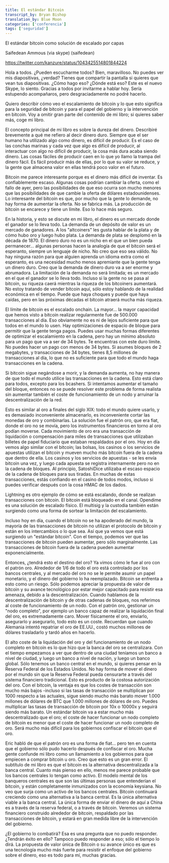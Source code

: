 ```yaml
---
title: El estándar Bitcoin 
transcript_by: Bryan Bishop
translation_by: Blue Moon
categories: ['conferencia']
tags: ['seguridad']
---
```


El estándar bitcoin como solución de escalado por capas

Saifedean Ammous (via skype) (saifedean)

<https://twitter.com/kanzure/status/1043425514801844224>

Hola a todos. ¿Pueden escucharme todos? Bien, maravilloso. No puedes ver mis diapositivas, ¿verdad? Tienes que compartir la pantalla si quieres que vean tus diapositivas. ¿Cómo hago eso? ¿Dónde está eso?  Este es el nuevo Skype, lo siento. Gracias a todos por invitarme a hablar hoy. Sería estupendo acompañaros, pero desgraciadamente no podré hacerlo.

Quiero describir cómo veo el escalamiento de bitcoin y lo que esto significa para la seguridad de bitcoin y para el papel del gobierno y la intervención en bitcoin. Voy a omitir gran parte del contenido de mi libro; si quieres saber más, coge mi libro.

El concepto principal de mi libro es sobre la dureza del dinero. Describiré brevemente a qué me refiero al decir dinero duro. Siempre que el ser humano ha utilizado algo como dinero, es difícil de producir. Es el caso de las conchas marinas y cada vez que algo es difícil de producir, al interactuar con algo no difícil de producir, la cosa más dura acaba siendo dinero. Las cosas fáciles de producir caen en lo que yo llamo la trampa del dinero fácil. Es fácil producir más de ellas, por lo que su valor se reduce, y la gente que almacena valor en ellas tendrá poco valor en el futuro.

Bitcoin me parece interesante porque es el dinero más difícil de inventar. Es confiablemente escaso. Algunas cosas podrían cambiar la oferta, como el fallo de ayer, pero las posibilidades de que eso ocurra son mucho menores que las posibilidades de que cambie la oferta de dólares estadounidenses. Lo interesante del bitcoin es que, por mucho que la gente lo demande, no hay forma de aumentar la oferta. No se fabrica más. La producción de bitcoin se encarece y tiene un límite. Eso lo hace más seguro.

En la historia, y esto se discute en mi libro, el dinero es un mercado donde el ganador se lo lleva todo. La demanda de un depósito de valor es un mercado de ganadores. A los "altcoiners" les gusta hablar de la plata y de cómo hubo oro y luego hubo plata. La demanda de plata se desplomó en la década de 1870. El dinero duro no es un nicho en el que un bien pueda permanecer... algunas personas hacen la analogía de que el bitcoin será el esperanto, siempre un lenguaje de nicho. No creo que eso sea válido. No hay ninguna razón para que alguien aprenda un idioma extra como el esperanto, es una necesidad mucho menos apremiante que la gente tenga un dinero duro. Creo que la demanda de dinero duro va a ser enorme y abrumadora. La limitación de la demanda no será limitada; es un mercado en el que el ganador se lo lleva todo. Incluso si la gente no se pasa al bitcoin, su riqueza caerá mientras la riqueza de los bitcoiners aumentará. No estoy tratando de vender bitcoin aquí, sólo estoy hablando de la realidad económica en el tiempo. Puede que haya choques y puede que haya caídas, pero en las próximas décadas el bitcoin atraerá mucha más riqueza.

El límite de bitcoin es el escalado onchain. La mayor... la mayor capacidad que hemos visto a bitcoin realizar regularmente fue de 500.000 transacciones al día. Eso obviamente no es ni de lejos suficiente para que todos en el mundo lo usen. Hay optimizaciones de espacio de bloque para permitir que la gente tenga pagos. Puedes usar muchas formas diferentes de optimizar el escalamiento en la cadena, pero hay un mínimo absoluto para un pago que va a ser de 34 bytes. Te encuentras con este duro límite. No puedes hacer un pago con menos de 34 bytes. Si asumes bloques de 2 megabytes, y transacciones de 34 bytes, tienes 8,5 millones de transacciones al día, lo que no es suficiente para que todo el mundo haga transacciones en la cadena.

Si bitcoin sigue negándose a morir, y la demanda aumenta, no hay manera de que todo el mundo utilice las transacciones en la cadena. Esto está claro para todos, excepto para los bcashers. Si intentamos aumentar el tamaño del bloque, entonces no se puede resolver este problema de forma realista sin aumentar también el coste de funcionamiento de un nodo y arruinar la descentralización de la red.

Esto es similar al oro a finales del siglo XIX: todo el mundo quiere usarlo, y es demasiado inconveniente almacenarlo, es inconveniente cortar las monedas de oro y combinarlas. La solución fue el patrón oro, que era fiat, donde el oro no se movía, pero los instrumentos financieros en torno al oro podían moverse. Cada movimiento de oro era una transacción de liquidación o compensación para miles de transacciones que utilizaban billetes de papel fiduciario que estaban respaldados por el oro. Hoy en día vemos algo similar con el bitcoin; las bolsas, los casinos o los servicios de apuestas utilizan el bitcoin y mueven mucho más bitcoin fuera de la cadena que dentro de ella. Los casinos y los servicios de apuestas - se les envía bitcoin una vez, y luego cada apuesta se registra internamente pero no en la cadena de bloques. Al principio, SatoshiDice utilizaba el escaso espacio de la cadena de bloques para sus tiradas. En muchas de estas transacciones, estás confiando en el casino de todos modos, incluso si puedes verificar después con la cosa HMAC de los dados.

Lightning es otro ejemplo de cómo se está escalando, donde se realizan transacciones con bitcoin. El bitcoin está bloqueado en el canal. Opendime es una solución de escalado físico. El multisig y la custodia también están surgiendo como una forma de sortear la limitación del escalamiento.

Incluso hoy en día, cuando el bitcoin no se ha apoderado del mundo, la mayoría de las transacciones de bitcoin no utilizan el protocolo de bitcoin y están en los intercambios o lo que sea. Así que ya vemos que está surgiendo un "estándar bitcoin". Con el tiempo, podemos ver que las transacciones de bitcoin pueden aumentar, pero sólo marginalmente. Las transacciones de bitcoin fuera de la cadena pueden aumentar exponencialmente.

Entonces, ¿tendrá esto el destino del oro? Ya vimos cómo le fue al oro con el patrón oro. Alrededor de 1/6 de todo el oro está controlado por los bancos centrales, y al mercado del oro no se le permite asumir un papel monetario, y el dinero del gobierno lo ha reemplazado. Bitcoin se enfrenta a esto como un riesgo. Sólo podemos apreciar la propuesta de valor de bitcoin y su avance tecnológico por estar mejor capacitado para resistir esa amenaza, debido a la descentralización. Cuando hablamos de la descentralización de bitcoin y de otras cadenas de bloques, nos referimos al coste de funcionamiento de un nodo. Con el patrón oro, gestionar un "nodo completo", por ejemplo un banco capaz de realizar la liquidación final del oro, es extremadamente caro. Mover físicamente el oro, enviarlo, asegurarlo y asegurarlo, todo esto es un coste. Recuerdan que cuando Alemania intentó repatriar el oro de EE.UU., costó muchos millones de dólares trasladarlo y tardó años en hacerlo.

El alto coste de la liquidación del oro y del funcionamiento de un nodo completo en bitcoin es lo que hizo que la banca del oro se centralizara. Con el tiempo empezamos a ver que dentro de una ciudad teníamos un banco a nivel de ciudad, y luego un banco a nivel de nación, y luego un banco global. Sólo tenemos un banco central en el mundo, si quieres pensar en la Reserva Federal de los Estados Unidos. No hay forma de mover el dinero por el mundo sin que la Reserva Federal pueda censurarte a través del sistema financiero tradicional. Esto es producto de la costosa autorización del oro. Con el bitcoin, la ventaja es que los costes de transacción son mucho más bajos -incluso si las tasas de transacción se multiplican por 1000 respecto a las actuales, sigue siendo mucho más barato mover 1.000 millones de dólares de BTC que 1.000 millones de dólares de oro. Puedes multiplicar las tasas de transacción de bitcoin por 10x o 10000x y seguirá siendo más barato. Un estándar bitcoin va a estar mucho más descentralizado que el oro; el coste de hacer funcionar un nodo completo de bitcoin es menor que el coste de hacer funcionar un nodo completo de oro. Será mucho más difícil para los gobiernos confiscar el bitcoin que el oro.

Eric habló de que el patrón oro es una forma de fiat... pero ten en cuenta que el gobierno sólo pudo hacerlo después de confiscar el oro. Mucha gente confunde mi libro como un llamamiento a los gobiernos para que empiecen a comprar bitcoin u oro. Creo que esto es un gran error. El subtítulo de mi libro es que el bitcoin es la alternativa descentralizada a la banca central. Cuanto más pienso en ello, menos me parece probable que los bancos centrales lo tengan como activo. El modelo mental de los banqueros centrales es que son las últimas personas que entenderían el bitcoin, y están completamente inmunizados con la economía keysiana. No veo que surja como un activo de los bancos centrales. Bitcoin continuará creciendo como una alternativa a la banca central. Es la única alternativa viable a la banca central. La única forma de enviar el dinero de aquí a China es a través de la reserva federal, o a través de bitcoin. Veremos un sistema financiero construido alrededor de bitcoin, respaldado por las transacciones de bitcoin, y estará en gran medida libre de la intervención del gobierno.

¿El gobierno lo combatirá? Esa es una pregunta que no puedo responder. ¿Tendrán éxito en ello? Tampoco puedo responder a eso; sólo el tiempo lo dirá. La propuesta de valor única de Bitcoin o su avance único es que es una tecnología mucho más fuerte para resistir el enfoque del gobierno sobre el dinero, eso es todo para mí, muchas gracias.
